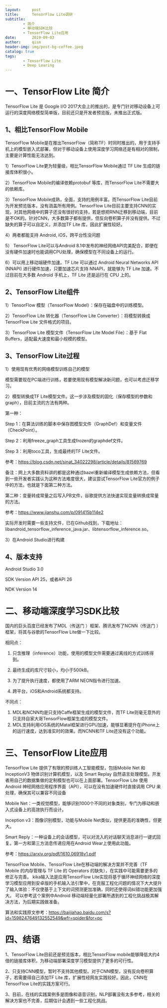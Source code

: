 ```yaml
---
layout:     post
title:      TensorFlow Lite调研
subtitle:
        - 简介
        - 移动端SDK比较
        - TensorFlow Lite应用  
date:       2019-09-03
author:     qism
header-img: img/post-bg-coffee.jpeg
catalog: true
tags:    
        - TensorFlow Lite
        - Deep Learing
---
```


# 一、TensorFlow Lite 简介

TensorFlow Lite 是 Google I/O 2017大会上的推出的，是专门针对移动设备上可运行的深度网络模型简单版，目前还只是开发者预览版，未推出正式版。

## 1、相比TensorFlow Mobile

TensorFlow Mobile是在推出TensorFlow（简称TF）时同时推出的，用于支持手机上的模型嵌入式部署，但对于移动设备上使用深度学习网络还是有相对的限制，主要是计算性能无法达到。

1）TensorFlow Lite更为轻量级，相比TensorFlow Mobile通过 TF Lite 生成的链接库体积很小。

2）TensorFlow Mobile的编译依赖protobuf 等库，而TensorFlow Lite不需要大的依赖库。

3）TensorFlow Mobile成熟，全面，支持的用例丰富。而TensorFlow Lite目前为开发预览版本，没有涵盖所有用例。TensorFlow Lite目前主要支持CNN的实现，对其他网络中的算子还没有很好的支持，若是想把RNN迁移到移动端，目前是不OK的。针对CNN，大多数算子都有提供，但反向卷积算子并没有提供。不过缺失的算子可以自定义，并添加TF Lite 库，因此扩展性较好。

4）两者都能支持 Android, iOS，跨平台性没问题

5） TensorFlow Lite可以与Android 8.1中发布的神经网络API完美配合，即便在没有硬件加速时也能调用CPU处理，确保模型在不同设备上的运行。

6）可以用上移动端硬件加速。TF Lite 可以通过 Android Neural Networks API (NNAPI) 进行硬件加速，只要加速芯片支持 NNAPI，就能够为 TF Lite 加速。不过目前在大多数 Android 手机上，TF Lite 还是运行在 CPU 上的。 

## 2、TensorFlow Lite组件

1）TensorFlow 模型（TensorFlow Model）：保存在磁盘中的训练模型。

2）TensorFlow Lite 转化器（TensorFlow Lite Converter）：将模型转换成 TensorFlow Lite 文件格式的项目。

3）TensorFlow Lite 模型文件（TensorFlow Lite Model File）：基于 Flat Buffers，适配最大速度和最小规模的模型。

## 3、TensorFlow Lite过程

1）使用现有优秀的网络模型训练自己的模型 

模型需要现在PC端进行训练，若要使用现有模型解决新问题，也可以考虑迁移学习。

2）模型转换成TF Lite模型文件。这一步涉及模型的固化（保存模型的参数和graph），目前主流的方法有两种。

第一种：

Step 1：在算法训练的脚本中保存图模型文件（GraphDef）和变量文件（CheckPoint）。

Step 2：利用freeze_graph工具生成frozen的graphdef文件。

Step 3：利用toco工具，生成最终的TF Lite文件。

参考：https://blog.csdn.net/sinat_34022298/article/details/81569769

备注：网上大多数资料讲的都是这种通过bazel重新编译模型生成依赖方法，但看到一些开发者实践认为这种方法难度很大，建议尝试TensorFlow Lite官方的例子中的方法，也就是下面第二种方法。

第二种：变量转成常量之后写入PB文件，谷歌提供方法快速实现变量转换成常量的方法。

参考：https://www.jianshu.com/p/091415b114e2

实际开发时需要一些支持文件，已在Github找到，下载地址：libandroid_tensorflow_inference_java.jar、libtensorflow_inference.so。

3）在Android Studio进行构建

## 4、版本支持

Android Studio 3.0 

SDK Version API 25，或者API 26 

NDK Version 14

# 二、移动端深度学习SDK比较

国内的巨头百度已经发布了MDL（传送门 ）框架、腾讯发布了NCNN（传送门 ）框架，将其与谷歌的TensorFlow Lite做一下比较。

相同点：

1. 只含推理（inference）功能，使用的模型文件需要通过离线的方式训练得到。

2. 最终生成的库尺寸较小，均小于500kB。

3. 为了提升执行速度，都使用了ARM NEON指令进行加速。

4. 跨平台，iOS和Android系统都支持。

不同点：

1. MDL和NCNN均是只支持Caffe框架生成的模型文件，而TF Lite则毫无意外的只支持自家大哥TensorFlow框架生成的模型文件。
2. MDL支持利用iOS系统的Matal框架进行GPU加速，能够显著提升在iPhone上的运行速度，达到准实时的效果。而NCNN和TF Lite还没有这个功能。

# 三、TensorFlow Lite应用

TensorFlow Lite 提供了有限的预训练人工智能模型，包括Mobile Net 和 InceptionV3 物体识别计算机模型，以及 Smart Replay 自然语言处理模型。开发者用自己的数据集做的定制模型也可以在上面部署。TensorFlow Lite 使用 Android 神经网络应用程序界面（API），可以在没有加速硬件时直接调用 CPU 来处理，确保其可以兼容不同设备

Mobile Net：一类视觉模型，能够识别1000个不同的对象类别，专门为移动和嵌入式设备上的高效执行而设计。

Inception v3：图像识别模型，功能与Mobile Net类似，提供更高的准确性，但更大。

Smart Reply：一种设备上的会话模型，可以对流入的对话聊天消息进行一键式回复。第一方和第三方消息传递应用在Android Wear上使用此功能。

参考：https://arxiv.org/pdf/1610.06918v1.pdf

TensorFlow Mobile、TensorFlow Lite在移动端的解决方案并不完善（TF Mobile 的内存管理与 TF Lite 的 Operators 的缺失），在实践中可能需要更多的修正与完善。
kika输入法是应用TensorFlow Lite实现将基于循环神经网络的深度学习模型应用到安卓版的手机输入法引擎中，在克服工程化问题的情况下大大提升了输入体验：不仅使基于上下文的词预测更加准确，同时还使得词纠错功能更加强大。
可以参考这个案例中Android 移动端轻量化部署所遇到的工程化挑战极其解决方法，为后期实践做准备。

算法和实践原文参考：https://baijiahao.baidu.com/s?id=1598247649132552549&wfr=spider&for=pc

# 四、结语

1、TensorFlow Lite目前还是预览版本，相比TensorFlow mobile能够降低大约4倍的链接库体积，为移动端部署深度学习模型提供了更多的可行性。

2、只支持CNN模型，暂时不支持其他模型。对于CNN模型，没有反向卷积算子，若需要得自己添加TF Lite 库，扩展性经网友实践较好。因此，CNN在TensorFlow Lite的实践方案可行。

3、目前，在线的实践案例多是图像和语音识别，NLP部署没有太多参考，相关的解决方案也不完善，后期估计会遇到一些工程化挑战。
